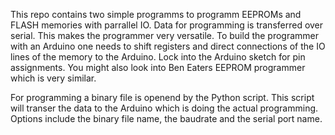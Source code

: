 This repo contains two simple programms to programm EEPROMs and FLASH memories with parrallel IO. Data for programming is transferred over serial. This makes the programmer very versatile. To build the programmer with an Arduino one needs to shift registers and direct connections of the IO lines of the memory to the Arduino. Lock into the Arduino sketch for pin assignments. You might also look into Ben Eaters EEPROM programmer which is very similar.

For programming a binary file is openend by the Python script. This script will transer the data to the Arduino which is doing the actual programming. Options include the binary file name, the baudrate and the serial port name.